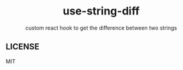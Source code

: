 <div align="center">
<h1>use-string-diff</h1>

<p>custom react hook to get the difference between two strings
</p>
</div>


## LICENSE

MIT
